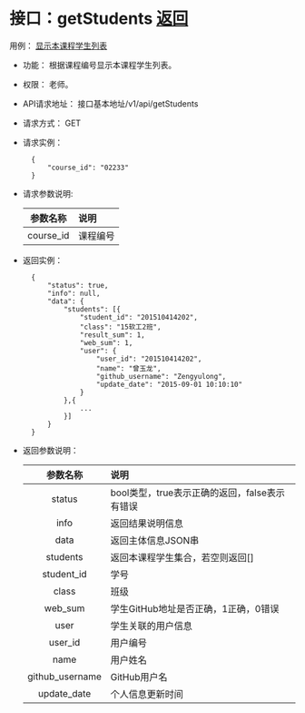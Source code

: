 # 接口：getStudents  [返回](../../README.md)
用例： [显示本课程学生列表](../用例/显示本课程学生列表.md)

- 功能：
   根据课程编号显示本课程学生列表。
    
- 权限：
    老师。    
    
- API请求地址： 
    接口基本地址/v1/api/getStudents

- 请求方式：
    GET

- 请求实例：

        {
            "course_id": "02233"
        }
        
- 请求参数说明:        

  |参数名称|说明|
  |:---------:|:--------------------------------------------------------|      
  |course_id|课程编号|
  
- 返回实例：

        { 
            "status": true,
            "info": null,
            "data": {
                "students": [{
                    "student_id": "201510414202",
                    "class": "15软工2班",
                    "result_sum": 1,
                    "web_sum": 1,
                    "user": {
                        "user_id": "201510414202",
                        "name": "曾玉龙",
                        "github_username": "Zengyulong",
                        "update_date": "2015-09-01 10:10:10"
                    }
                },{
                    ...
                }]   
            }    
        }

- 返回参数说明：    
 
  |参数名称|说明|
  |:---------:|:--------------------------------------------------------|      
  |status|bool类型，true表示正确的返回，false表示有错误|
  |info|返回结果说明信息|
  |data|返回主体信息JSON串|
  |students|返回本课程学生集合，若空则返回[]|
  |student_id|学号|
  |class|班级|
  |web_sum|学生GitHub地址是否正确，1正确，0错误|
  |user|学生关联的用户信息|
  |user_id|用户编号|
  |name|用户姓名|
  |github_username|GitHub用户名|
  |update_date|个人信息更新时间|